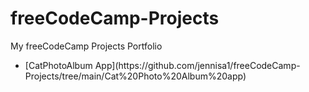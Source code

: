 # freeCodeCamp-Projects
My freeCodeCamp Projects Portfolio
<ul>
<li> [CatPhotoAlbum App](https://github.com/jennisa1/freeCodeCamp-Projects/tree/main/Cat%20Photo%20Album%20app) </li>
</ul>
